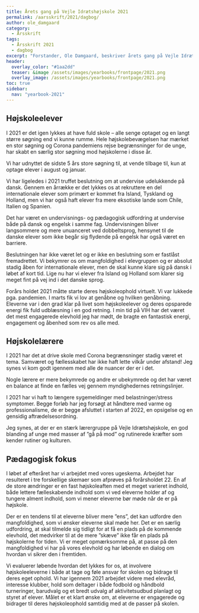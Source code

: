 ```yaml
---
title: Årets gang på Vejle Idrætshøjskole 2021
permalink: /aarsskrift/2021/dagbog/
author: ole_damgaard
category:
  - Årsskrift
tags:
  - Årsskrift 2021
  - dagbog
excerpt: "Forstander, Ole Damgaard, beskriver årets gang på Vejle Idrætshøjskole - og hvordan det har været at lave højskole gennem Corona-pandemien."
header:
  overlay_color: "#1aa2dd"
  teaser: &image /assets/images/yearbooks/frontpage/2021.png
  overlay_image: /assets/images/yearbooks/frontpage/2021.png
toc: true
sidebar:
  nav: "yearbook-2021"
---
```


## Højskoleelever

I 2021 er det igen lykkes at have fuld skole – alle senge optaget og en langt større søgning end vi kunne
rumme. Hele højskolebevægelsen har mærket en stor søgning og Corona pandemiens rejse begrænsninger
for de unge, har skabt en særlig stor søgning mod højskolerne i disse år.

Vi har udnyttet de sidste 5 års store søgning til, at vende tilbage til, kun at optage elever i august og januar.

Vi har ligeledes i 2021 truffet beslutning om at undervise udelukkende på dansk. Gennem en årrække er det
lykkes os at rekruttere en del internationale elever som primært er kommet fra Island, Tyskland og Holland,
men vi har også haft elever fra mere eksotiske lande som Chile, Italien og Spanien.

Det har været en undervisnings- og pædagogisk udfordring at undervise både på dansk og engelsk i samme
fag. Undervisningen bliver langsommere og mere unuanceret ved dobbeltsprog, hensynet til de danske
elever som ikke begår sig flydende på engelsk har også været en barriere.

Beslutningen har ikke været let og er ikke en beslutning som er fastlåst fremadrettet. Vi bekymrer os om
mangfoldighed i elevgruppen og er absolut stadig åben for internationale elever, men de skal kunne klare
sig på dansk i løbet af kort tid. Lige nu har vi elever fra Island og Holland som klarer sig meget fint på vej ind
i det danske sprog.

Forårs holdet 2021 måtte starte deres højskoleophold virtuelt. Vi var lukkede pga. pandemien. I marts fik vi
lov at genåbne og hvilken genåbning. Eleverne var i den grad klar på livet som højskoleelever og deres
opsparede energi fik fuld udblæsning i en god retning. I min tid på VIH har det været det mest engagerede
elevhold jeg har mødt, de bragte en fantastisk energi, engagement og åbenhed som rev os alle med.

## Højskolelærere

I 2021 har det at drive skole med Corona begrænsninger stadig været et tema. Samværet og fællesskabet
har ikke haft lette vilkår under afstand! Jeg synes vi kom godt igennem med alle de nuancer der er i det.

Nogle lærere er mere bekymrede og andre er ubekymrede og det har været en balance at finde en fælles
vej gennem myndighedernes retningslinjer.

I 2021 har vi haft to længere sygemeldinger med belastninger/stress symptomer. Begge forløb har jeg
forsøgt at håndtere med varme og professionalisme, de er begge afsluttet i starten af 2022, en opsigelse og
en gensidig aftrædelsesordning.

Jeg synes, at der er en stærk lærergruppe på Vejle Idrætshøjskole, en god blanding af unge med masser af
”gå på mod” og rutinerede kræfter som kender rutiner og kulturen.

## Pædagogisk fokus

I løbet af efteråret har vi arbejdet med vores ugeskema. Arbejdet har resulteret i tre forskellige skemaer
som afprøves på forårsholdet 22. En af de store ændringer er en fast højskoleaften med et meget varieret indhold, både lettere fælleskabende indhold som vi ved eleverne holder af og tungere alment indhold, som
vi mener eleverne bør møde når de er på højskole.

Der er en tendens til at eleverne bliver mere ”ens”, det kan udfordre den mangfoldighed, som vi ønsker
eleverne skal møde her. Det er en særlig udfordring, at skal tilmelde sig tidligt for at få en plads på de
kommende elevhold, det medvirker til at de mere ”skæve” ikke får en plads på højskolerne for tiden. Vi er
meget opmærksomme på, at passe på den mangfoldighed vi har på vores elevhold og har løbende en dialog
om hvordan vi sikrer den i fremtiden.

Vi evaluerer løbende hvordan det lykkes for os, at involvere højskoleeleverne i både at tage og føle ansvar
for skolen og bidrage til deres eget ophold. Vi har igennem 2021 arbejdet videre med elevråd, interesse
klubber, hold som deltager i både fodbold og håndbold turneringer, barudvalg og et bredt udvalg af
aktivitetsudbud planlagt og styret af elever. Målet er et klart ønske om, at eleverne er engagerede og
bidrager til deres højskoleophold samtidig med at de passer på skolen.
